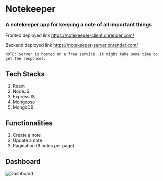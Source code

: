 # Notekeeper

### A notekeeper app for keeping a note of all important things

Fronted deployed link https://notekeeper-client.onrender.com/

Backend deployed link https://notekeeper-server.onrender.com/

    NOTE: Server is hosted on a free service. It might take some time to get the responses.

## Tech Stacks

1.  React
2.  NodeJS
3.  ExpressJS
4.  Mongoose
5.  MongoDB

## Functionalities

1. Create a note
2. Update a note
3. Pagination (6 notes per page)

## Dashboard

![Dashboard](https://i.imgur.com/PIXty6B.png)
